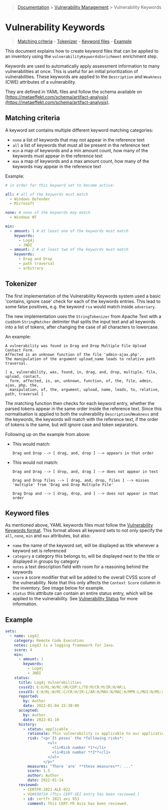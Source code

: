 > [Documentation](../../README.md) >
> [Vulnerability Management](../vulnerability-management.md) >
> Vulnerability Keywords

# Vulnerability Keywords

> [Matching criteria](#matching-criteria) -
> [Tokenizer](#tokenizer) -
> [Keyword files](#keyword-files) -
> [Example](#example)

This document explains how to create keyword files that can be applied to an inventory using the
`vulnerabilityKeywordsEnrichment` enrichment step.

Keywords are used to automatically apply assessment information to many vulnerabilities at once. This is useful for an
initial prioritization of vulnerabilities. These keywords are applied to the `Description` and `Weakness` (CWE)
attributes of a vulnerability.

They are defined in YAML files and follow the schema available on
[https://metaeffekt.com/schema/artifact-analysis](https://metaeffekt.com/schema/artifact-analysis).

## Matching criteria

A keyword set contains multiple different keyword matching categories:

- `none`
  a list of keywords that may not appear in the reference text
- `all`
  a list of keywords that must all be present in the reference text
- `min`
  a map of keywords and a min amount count, how many of the keywords must appear in the reference text
- `max`
  a map of keywords and a max amount count, how many of the keywords may appear in the reference text

Example:

```yaml
# in order for this keyword set to become active:

all: # all of the keywords must match
  - Windows Defender
  - Microsoft

none: # none of the keywords may match
  - Windows NT

min:
  - amount: 1 # at least one of the keywords must match
    keywords:
      - Log4j
      - JNDI
  - amount: 2 # at least two of the keywords must match
    keywords:
      - Drag and Drop
      - path traversal
      - arbitrary
```

## Tokenizer

The first implementation of the Vulnerability Keywords system used a basic 'contains, ignore case' check for each of the
keywords entries. This lead to some false positives, e.g. the keyword `rsa` would match inside `adversary`.

The new implementation uses the `StringTokenizer` from Apache Text with a custom `StringMatcher` delimiter that splits
the input text and all keywords into a list of tokens, after changing the case of all characters to lowercase.

An example:

    A vulnerability was found in Drag and Drop Multiple File Upload Contact Form. 
    Affected is an unknown function of the file 'admin-ajax.php'. 
    The manipulation of the argument upload_name leads to relative path traversal.

    [ a, vulnerability, was, found, in, drag, and, drop, multiple, file, upload, contact,
      form, affected, is, an, unknown, function, of, the, file, admin, ajax, php, the,
      manipulation, of, the, argument, upload, name, leads, to, relative, path, traversal ]

The matching function then checks for each keyword entry, whether the parsed tokens appear in the same order inside the
reference text. Since this normalisation is applied to both the vulnerability `Description`/`Weakness` and the keywords,
the keywords will match with the reference text, if the order of tokens is the same, but will ignore case and token
separators.

Following up on the example from above:

- This would match:

      Drag and Drop --> [ drag, and, drop ] --> appears in that order

- This would not match:

      Drag and Drag --> [ drop, and, drag ] --> does not appear in text

      Drag and Drop files --> [ drag, and, drop, files ] --> misses 'multiple' from 'Drag and Drop Multiple File'

      Drag Drop and --> [ drag, drop, and ] --> does not appear in that order

## Keyword files

As mentioned above, YAML keywords files must follow the
[Vulnerability Keywords format](https://metaeffekt.com/schema/artifact-analysis/latest/vulnerability-keywords.json).
This format allows all keyword sets to not only specify the `all`, `none`, `min` and `max` attributes, but also:

- `name` the name of the keyword set, will be displayed as title whenever a keyword set is referenced
- `category` a category this belongs to, will be displayed next to the title or displayed in groups by category
- `notes` a text description field with room for a reasoning behind the keywords
- `score` a score modifier that will be added to the overall CVSS score of the vulnerability. Note that this only
  affects the `Context Score` column in the inventory. See image below for example.
- `status` this attribute can contain an entire status entry, which will be applied to the vulnerability. See
  [Vulnerability Status](vulnerability-assessment-file-gen-3.md) for more information.

## Example

```yaml
sets:
  - name: Log4J
    category: Remote Code Execution
    notes: Log4J is a logging framework for Java.
    score: 4
    min:
      - amount: 1
        keywords:
          - Log4j
          - JNDI
    status:
      title: Log4j Vulnerabilities
      cvssV2: E:U/RL:W/RC:UR/CDP:L/TD:M/CR:M/IR:H/AR:L
      cvssV3: E:H/RL:W/RC:C/CR:H/IR:L/AR:H/MAV:N/MAC:H/MPR:L/MUI:N/MS:X/MC:H/MI:L/MA:H
      reported:
        by: Author
        date: 2022-01-04 15:30:00
      accepted:
        by: Author
        date: 2022-01-10
      history:
        - status: applicable
          rationale: This vulnerability is applicable to our application.
          risk: "<p>`It poses` the *following risks*:
                   <ul>
                     <li>Risk number *1*</li>
                     <li>Risk number **2**</li>
                   </ul>
                 </p>"
          measures: "There `are` **these measures**: ..."
          score: 1.5
          author: Author
          date: 2022-01-14
      reviewed:
        - CERTFR-2021-ALE-022
        - VU#930724 (This CERT-SEI entry has been reviewed.)
        - id: certfr 2021 avi 953
          comment: This CERT-FR Avis has been reviewed.
```
